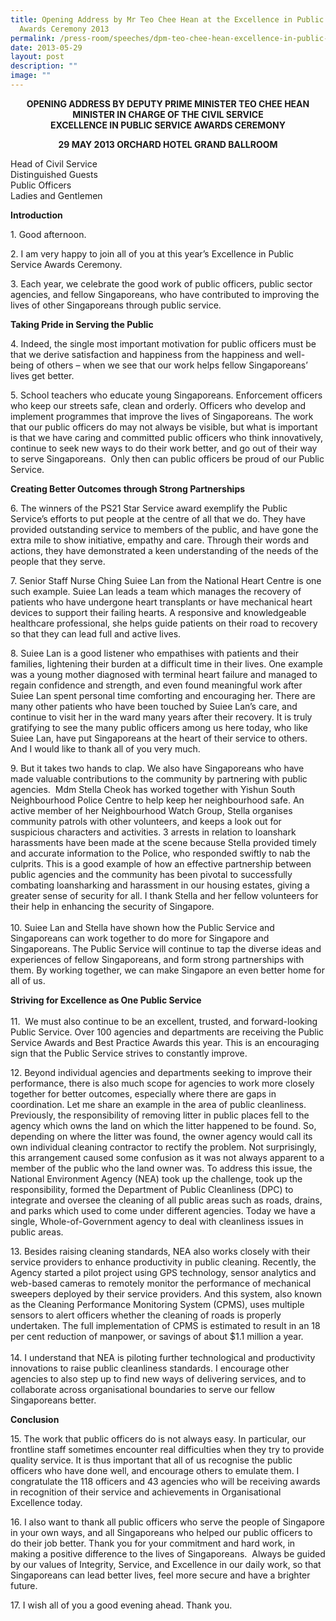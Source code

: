 ```yaml
---
title: Opening Address by Mr Teo Chee Hean at the Excellence in Public Service
  Awards Ceremony 2013
permalink: /press-room/speeches/dpm-teo-chee-hean-excellence-in-public-service-awards-ceremony-2013/
date: 2013-05-29
layout: post
description: ""
image: ""
---
```

<div style="text-align:center"><strong>
OPENING ADDRESS BY DEPUTY PRIME MINISTER TEO CHEE HEAN<br>
MINISTER IN CHARGE OF THE CIVIL SERVICE<br>  
EXCELLENCE IN PUBLIC SERVICE AWARDS CEREMONY<br>

29 MAY 2013 ORCHARD HOTEL GRAND BALLROOM
	</strong></div>

Head of Civil Service  
Distinguished Guests  
Public Officers  
Ladies and Gentlemen  
  
  
**Introduction**&nbsp;  

1\. Good afternoon.&nbsp;  
  
2\. I am very happy to join all of you at this year’s Excellence in Public Service Awards Ceremony. &nbsp;  
  
3\. Each year, we celebrate the good work of public officers, public sector agencies, and fellow Singaporeans, who have contributed to improving the lives of other Singaporeans through public service. &nbsp;  
  
**Taking Pride in Serving the Public**  
  
4\. Indeed, the single most important motivation for public officers must be that we derive satisfaction and happiness from the happiness&nbsp;and well-being of others – when we see that our work helps fellow Singaporeans’ lives get better.&nbsp;  
  
5\. School teachers who educate young Singaporeans. Enforcement officers who keep our streets safe, clean and orderly. Officers who develop and implement programmes that improve the lives of Singaporeans. The work that our public officers do may not always be visible, but what is important is that we have caring and committed public officers who think innovatively, continue to seek new ways to do their work better, and go out of their way to serve Singaporeans. &nbsp;Only then can public officers be proud of our Public Service.&nbsp;  
  
**Creating Better Outcomes through Strong Partnerships**&nbsp;  
  
6\. The winners of the PS21 Star Service award exemplify the Public Service’s efforts to put people at the centre of all that we do. They have provided outstanding service to members of the public, and have gone the extra mile to show initiative, empathy and care. Through their words and actions, they have demonstrated a keen understanding of the needs of the people that they serve. &nbsp;  
  
7\. Senior Staff Nurse Ching Suiee Lan from the National Heart Centre is one such example. Suiee Lan leads a team which manages the recovery of patients who have undergone heart transplants or have mechanical heart devices to support their failing hearts. A responsive and knowledgeable healthcare professional, she helps guide patients on their road to recovery so that they can lead full and active lives. &nbsp;  
  
8\. Suiee Lan is a good listener who empathises with patients and their families, lightening their burden at a difficult time in their lives. One example was a young mother diagnosed with terminal heart failure and managed to regain confidence and strength, and even found meaningful work after Suiee Lan spent personal time comforting and encouraging her. There are many other patients who have been touched by Suiee Lan’s care, and continue to visit her in the ward many years after their recovery. It is truly gratifying to see the many public officers among us here today, who like Suiee Lan, have put Singaporeans at the heart of their service to others. And I would like to thank all of you very much.&nbsp;  
  
9\. But it takes two hands to clap. We also have Singaporeans who have made valuable contributions to the community by partnering with public agencies. &nbsp;Mdm Stella Cheok has worked together with Yishun South Neighbourhood Police Centre to help keep her neighbourhood&nbsp;safe. An active member of her Neighbourhood Watch Group, Stella organises community patrols with other volunteers, and keeps a look out for suspicious characters and activities. 3 arrests in relation to loanshark harassments have been made at the scene because Stella provided timely and accurate information to the Police, who responded swiftly to nab the culprits. This is a good example of how an effective partnership between public agencies and the community has been pivotal to successfully combating loansharking and harassment in our housing estates, giving a greater sense of security for all. I thank Stella and her fellow volunteers for their help in enhancing the security of Singapore.&nbsp;  
&nbsp;  
10\. Suiee Lan and Stella have shown how the Public Service and Singaporeans can work together to do more for Singapore and Singaporeans. The Public Service will continue to tap the diverse ideas and experiences of fellow Singaporeans, and form strong partnerships with them. By working together, we can make Singapore an even better home for all of us. &nbsp;  
  
**Striving for Excellence as One Public Service**&nbsp;  
&nbsp;  
11\. &nbsp;We must also continue to be an excellent, trusted, and forward-looking Public Service. Over 100 agencies and departments are&nbsp;receiving the Public Service Awards and Best Practice Awards this year. This is an encouraging sign that the Public Service strives to constantly improve.&nbsp;  
  
12\. Beyond individual agencies and departments seeking to improve their performance, there is also much scope for agencies to work more closely together for better outcomes, especially where there are gaps in coordination. Let me share an example in the area of public cleanliness. Previously, the responsibility of removing litter in public places fell to the agency which owns the land on which the litter happened to be found. So, depending on where the litter was found, the owner agency would call its own individual cleaning contractor to rectify the problem. Not surprisingly, this arrangement caused some confusion as it was not always apparent to a member of the public who the land owner was. To address this issue, the National Environment Agency (NEA) took up the challenge, took up the responsibility, formed the Department of Public Cleanliness (DPC) to integrate and oversee the cleaning of all public areas such as roads, drains, and parks which used to come under different agencies. Today we have a single, Whole-of-Government agency to deal with cleanliness issues in public areas.&nbsp;  
  
13\. Besides raising cleaning standards, NEA also works closely with their service providers to enhance productivity in public cleaning. Recently, the Agency started a pilot project using GPS technology, sensor analytics and web-based cameras to remotely monitor the performance of mechanical sweepers deployed by their service providers. And this system, also known as the Cleaning Performance Monitoring System (CPMS), uses multiple sensors to alert officers whether the cleaning of roads is properly undertaken. The full implementation of CPMS is estimated to result in an 18 per cent reduction of manpower, or savings of about $1.1 million a year.&nbsp;  
&nbsp;  
14\. I understand that NEA is piloting further technological and productivity innovations to raise public cleanliness standards. I encourage other agencies to also step up to find new ways of delivering services, and to collaborate across organisational boundaries to serve our fellow Singaporeans better.&nbsp;  
  
**Conclusion**&nbsp;  
  
15\. The work that public officers do is not always easy. In particular, our frontline staff sometimes encounter real difficulties when they try to provide quality service. It is thus important that all of us recognise the&nbsp;public officers who have done well, and encourage others to emulate them. I congratulate the 118 officers and 43 agencies who will be receiving awards in recognition of their service and achievements in Organisational Excellence today. &nbsp;  
  
16\. I also want to thank all public officers who serve the people of Singapore in your own ways, and all Singaporeans who helped our public officers to do their job better. Thank you for your commitment and hard work, in making a positive difference to the lives of Singaporeans. &nbsp;Always be guided by our values of Integrity, Service, and Excellence in our daily work, so that Singaporeans can lead better lives, feel more secure and have a brighter future. &nbsp;&nbsp;  
  
17\. I wish all of you a good evening ahead. Thank you.